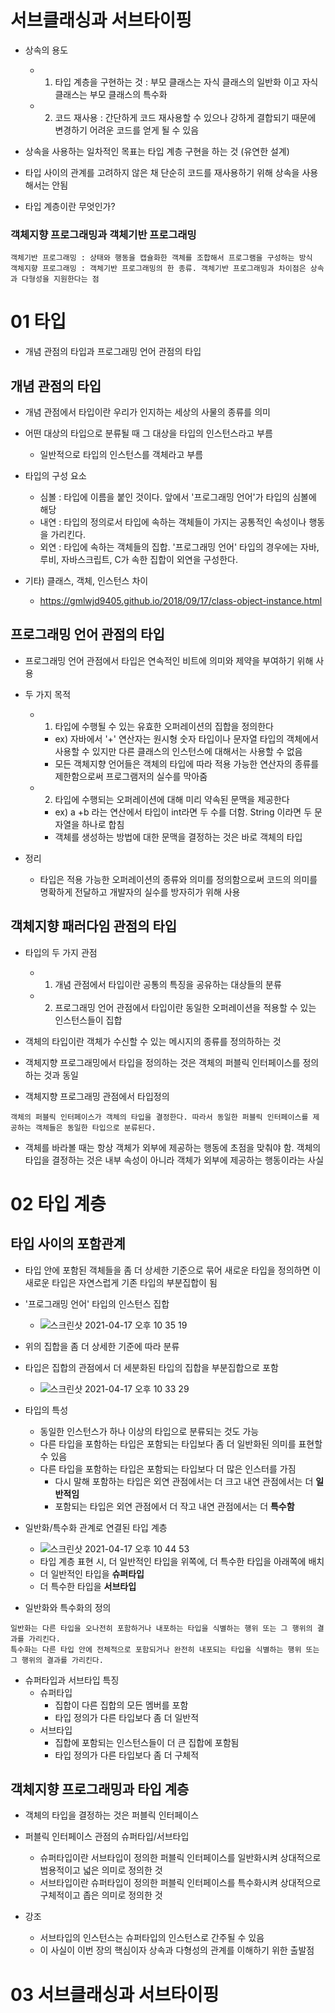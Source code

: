 # 서브클래싱과 서브타이핑
- 상속의 용도
  - 1) 타입 계층을 구현하는 것 : 부모 클래스는 자식 클래스의 일반화 이고 자식 클래스는 부모 클래스의 특수화  
  - 2) 코드 재사용 : 간단하게 코드 재사용할 수 있으나 강하게 결합되기 때문에 변경하기 어려운 코드를 얻게 될 수 있음

- 상속을 사용하는 일차적인 목표는 타입 계층 구현을 하는 것 (유연한 설계)
- 타입 사이의 관계를 고려하지 않은 채 단순히 코드를 재사용하기 위해 상속을 사용해서는 안됨

- 타입 계층이란 무엇인가?

### 객체지향 프로그래밍과 객체기반 프로그래밍
```
객체기반 프로그래밍 : 상태와 행동을 캡슐화한 객체를 조합해서 프로그램을 구성하는 방식
객체지향 프로그래밍 : 객체기반 프로그래밍의 한 종류. 객체기반 프로그래밍과 차이점은 상속과 다형성을 지원한다는 점
```

# 01 타입
- 개념 관점의 타입과 프로그래밍 언어 관점의 타입

## 개념 관점의 타입
- 개념 관점에서 타입이란 우리가 인지하는 세상의 사물의 종류를 의미
- 어떤 대상의 타입으로 분류될 때 그 대상을 타입의 인스턴스라고 부름
  - 일반적으로 타입의 인스턴스를 객체라고 부름

- 타입의 구성 요소
  - 심볼 : 타입에 이름을 붙인 것이다. 앞에서 '프로그래밍 언어'가 타입의 심볼에 해당
  - 내연 : 타입의 정의로서 타입에 속하는 객체들이 가지는 공통적인 속성이나 행동을 가리킨다.
  - 외연 : 타입에 속하는 객체들의 집합. '프로그래밍 언어' 타입의 경우에는 자바, 루비, 자바스크립트, C가 속한 집합이 외연을 구성한다. 

- 기타) 클래스, 객체, 인스턴스 차이
  - https://gmlwjd9405.github.io/2018/09/17/class-object-instance.html 

## 프로그래밍 언어 관점의 타입
- 프로그래밍 언어 관점에서 타입은 연속적인 비트에 의미와 제약을 부여하기 위해 사용

- 두 가지 목적
  - 1) 타입에 수행될 수 있는 유효한 오퍼레이션의 집합을 정의한다 
    - ex) 자바에서 '+' 연산자는 원시형 숫자 타입이나 문자열 타입의 객체에서 사용할 수 있지만 다른 클래스의 인스턴스에 대해서는 사용할 수 없음
    - 모든 객체지향 언어들은 객체의 타입에 따라 적용 가능한 연산자의 종류를 제한함으로써 프로그램저의 실수를 막아줌
  - 2) 타입에 수행되는 오퍼레이션에 대해 미리 약속된 문맥을 제공한다
    - ex) a +b 라는 연산에서 타입이 int라면 두 수를 더함. String 이라면 두 문자열을 하나로 합침
    - 객체를 생성하는 방법에 대한 문맥을 결정하는 것은 바로 객체의 타입

- 정리
  - 타입은 적용 가능한 오퍼레이션의 종류와 의미를 정의함으로써 코드의 의미를 명확하게 전달하고 개발자의 실수를 방자히가 위해 사용 

## 객체지향 패러다임 관점의 타입
- 타입의 두 가지 관점
  - 1) 개념 관점에서 타입이란 공통의 특징을 공유하는 대상들의 분류
  - 2) 프로그래밍 언어 관점에서 타입이란 동일한 오퍼레이션을 적용할 수 있는 인스턴스들이 집합

- 객체의 타입이란 객체가 수신할 수 있는 메시지의 종류를 정의하하는 것
- 객체지향 프로그래밍에서 타입을 정의하는 것은 객체의 퍼블릭 인터페이스를 정의하는 것과 동일

- 객체지향 프로그래밍 관점에서 타입정의
```
객체의 퍼블릭 인터페이스가 객체의 타입을 결정한다. 따라서 동일한 퍼블릭 인터페이스를 제공하는 객체들은 동일한 타입으로 분류된다.
```

- 객체를 바라볼 때는 항상 객체가 외부에 제공하는 행동에 초점을 맞춰야 함. 객체의 타입을 결정하는 것은 내부 속성이 아니라 객체가 외부에 제공하는 행동이라는 사실

# 02 타입 계층
## 타입 사이의 포함관계
- 타입 안에 포함된 객체들을 좀 더 상세한 기준으로 묶어 새로운 타입을 정의하면 이 새로운 타입은 자연스럽게 기존 타입의 부분집합이 됨

- '프로그래밍 언어' 타입의 인스턴스 집합
  - ![스크린샷 2021-04-17 오후 10 35 19](https://user-images.githubusercontent.com/7076334/115115045-36b6e500-9fcd-11eb-9dd7-6bd3ef7f9fc6.png)

- 위의 집합을 좀 더 상세한 기준에 따라 분류
- 타입은 집합의 관점에서 더 세분화된 타입의 집합을 부분집합으로 포함
  - ![스크린샷 2021-04-17 오후 10 33 29](https://user-images.githubusercontent.com/7076334/115114983-f5bed080-9fcc-11eb-93b8-3b11d704f7ca.png)

- 타입의 특성
  - 동일한 인스턴스가 하나 이상의 타입으로 분류되는 것도 가능
  - 다른 타입을 포함하는 타입은 포함되는 타입보다 좀 더 일반화된 의미를 표현할 수 있음
  - 다른 타입을 포함하는 타입은 포함되는 타입보다 더 많은 인스터를 가짐 
    - 다시 말해 포함하는 타입은 외연 관점에서는 더 크고 내연 관점에서는 더 **일반적임**
    - 포함되는 타입은 외연 관점에서 더 작고 내연 관점에서는 더 **특수함**

- 일반화/특수화 관계로 연결된 타입 계층
  - ![스크린샷 2021-04-17 오후 10 44 53](https://user-images.githubusercontent.com/7076334/115115279-8ba72b00-9fce-11eb-9b01-941f5cbdeeff.png)
  - 타입 계층 표현 시, 더 일반적인 타입을 위쪽에, 더 특수한 타입을 아래쪽에 배치
  - 더 일반적인 타입을 **슈퍼타입**
  - 더 특수한 타입을 **서브타입**

- 일반화와 특수화의 정의
```
일반화는 다른 타입을 오나전히 포함하거나 내포하는 타입을 식별하는 행위 또는 그 행위의 결과를 가리킨다.
특수화는 다른 타입 안에 전체적으로 포함되거나 완전히 내포되는 타입을 식별하는 행위 또는 그 행위의 결과를 가리킨다.
```

- 슈퍼타입과 서브타입 특징
  - 슈퍼타입
    - 집합이 다른 집합의 모든 멤버를 포함
    - 타입 정의가 다른 타입보다 좀 더 일반적 
  - 서브타입 
    - 집합에 포함되는 인스턴스들이 더 큰 집합에 포함됨
    - 타입 정의가 다른 타입보다 좀 더 구체적

## 객체지향 프로그래밍과 타입 계층
- 객체의 타입을 결정하는 것은 퍼블릭 인터페이스
- 퍼블릭 인터페이스 관점의 슈퍼타입/서브타입
  - 슈퍼타입이란 서브타입이 정의한 퍼블릭 인터페이스를 일반화시켜 상대적으로 범용적이고 넓은 의미로 정의한 것
  - 서브타입이란 슈퍼타입이 정의한 퍼블릭 인터페이스를 특수화시켜 상대적으로 구체적이고 좁은 의미로 정의한 것

- 강조
  - 서브타입의 인스턴스는 슈퍼타입의 인스턴스로 간주될 수 있음
  - 이 사실이 이번 장의 핵심이자 상속과 다형성의 관계를 이해하기 위한 출발점 

# 03 서브클래싱과 서브타이핑





